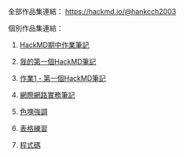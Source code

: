 全部作品集連結：
https://hackmd.io/@hankcch2003

個別作品集連結：
1. [HackMD期中作業筆記](https://hackmd.io/@hankcch2003/S1nRH-a8xe)

2. [我的第一個HackMD筆記](https://hackmd.io/@hankcch2003/S18i8ZpIle)
4. [作業1 - 第一個HackMD筆記](https://hackmd.io/@hankcch2003/HyhbPbpLxl)
5. [網際網路實務筆記](https://hackmd.io/@hankcch2003/ry2uPZTLxg)
6. [色塊強調](https://hackmd.io/@hankcch2003/HkcJ_WaLex)
7. [表格練習](https://hackmd.io/@hankcch2003/HkgFQdbTIxl)
8. [程式碼](https://hackmd.io/@hankcch2003/HyhLO-p8lg)
